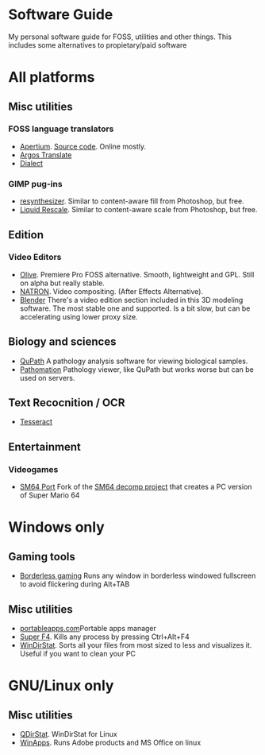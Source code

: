 # Software Guide
My personal software guide for FOSS, utilities and other things. This includes some alternatives to propietary/paid software
# All platforms
## Misc utilities
### FOSS language translators
* [Apertium](https://apertium.org/index.spa.html#?dir=eng-epo&q=). [Source code](https://github.com/apertium). Online mostly.
* [Argos Translate](https://github.com/argosopentech/argos-translate.git)
* [Dialect](https://github.com/dialect-app/dialect.git)
### GIMP pug-ins
* [resynthesizer](https://github.com/bootchk/resynthesizer). Similar to content-aware fill from Photoshop, but free.
* [Liquid Rescale](http://liquidrescale.wikidot.com). Similar to content-aware scale from Photoshop, but free.

## Edition
### Video Editors
* [Olive](https://www.olivevideoeditor.org/download.php). Premiere Pro FOSS alternative. Smooth, lightweight and GPL. Still on alpha but really stable.
* [NATRON](https://natrongithub.github.io/). Video compositing. (After Effects Alternative).
* [Blender](https://www.blender.org) There's a video edition section included in this 3D modeling software. The most stable one and supported. Is a bit slow, but can be accelerating using lower proxy size.

## Biology and sciences
* [QuPath](https://qupath.github.io) A pathology analysis software for viewing biological samples.
* [Pathomation](https://www.pathomation.com/pma-start/) Pathology viewer, like QuPath but works worse but can be used on servers.
## Text Recocnition / OCR
* [Tesseract](https://github.com/tesseract-ocr/tesseract.git)

## Entertainment
### Videogames
* [SM64 Port](https://github.com/sm64-port/sm64-port) Fork of the [SM64 decomp project](https://github.com/n64decomp/sm64) that creates a PC version of Super Mario 64
# Windows only
## Gaming tools
* [Borderless gaming](https://github.com/Codeusa/Borderless-Gaming.git) Runs any window in borderless windowed fullscreen to avoid flickering during Alt+TAB

## Misc utilities
* [portableapps.com](https://portableapps.com)Portable apps manager
* [Super F4](https://stefansundin.github.io/superf4/). Kills any process by pressing Ctrl+Alt+F4
* [WinDirStat](https://windirstat.net/index.html). Sorts all your files from most sized to less and visualizes it. Useful if you want to clean your PC

# GNU/Linux only
## Misc utilities
* [QDirStat](https://github.com/shundhammer/qdirstat.git). WinDirStat for Linux
* [WinApps](https://github.com/Fmstrat/winapps). Runs Adobe products and MS Office on linux

